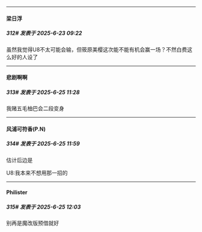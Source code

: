 ﻿
*****

####  梁日浮  
##### 312#       发表于 2025-6-23 09:22

虽然我觉得U8不太可能会输，但筱原美樱这次能不能有机会赢一场？不然白费这么好的人设了


*****

####  悲剧啊啊  
##### 313#       发表于 2025-6-25 11:28

我赌五毛柚巴会二段变身


*****

####  风浦可符香(P.N)  
##### 314#       发表于 2025-6-25 11:59

估计后边是

U8:我本来不想用那一招的


*****

####  Philister  
##### 315#       发表于 2025-6-25 12:03

别再是魔改版预借就好

